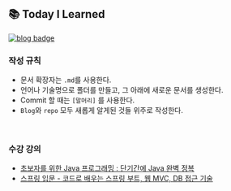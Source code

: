 ## 📚 Today I Learned

[![blog badge](https://img.shields.io/badge/Notion-po5tato28-green)](https://po5tato28.notion.site/782b92905c5e46d687942f6a703ed7a8?v=d50bf8c89dca423f92b6a72348428bcc)

### 작성 규칙
- 문서 확장자는 `.md`를 사용한다.
- 언어나 기술명으로 폴더를 만들고, 그 아래에 새로운 문서를 생성한다.
- Commit 할 때는 `[말머리]` 를 사용한다.
- `Blog`와 `repo` 모두 새롭게 알게된 것들 위주로 작성한다.

<br/>

### 수강 강의
- [초보자를 위한 Java 프로그래밍 : 단기간에 Java 완벽 정복](https://www.udemy.com/course/best-java-programming/)
- [스프링 입문 - 코드로 배우는 스프링 부트, 웹 MVC, DB 접근 기술](https://www.inflearn.com/course/%EC%8A%A4%ED%94%84%EB%A7%81-%EC%9E%85%EB%AC%B8-%EC%8A%A4%ED%94%84%EB%A7%81%EB%B6%80%ED%8A%B8)
